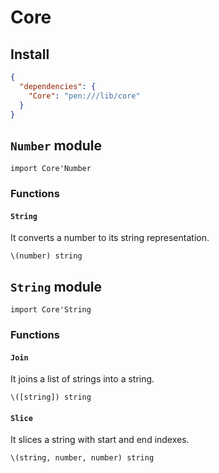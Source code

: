 # Core

## Install

```json
{
  "dependencies": {
    "Core": "pen:///lib/core"
  }
}
```

## `Number` module

```pen
import Core'Number
```

### Functions

#### `String`

It converts a number to its string representation.

```pen
\(number) string
```

## `String` module

```pen
import Core'String
```

### Functions

#### `Join`

It joins a list of strings into a string.

```pen
\([string]) string
```

#### `Slice`

It slices a string with start and end indexes.

```pen
\(string, number, number) string
```
